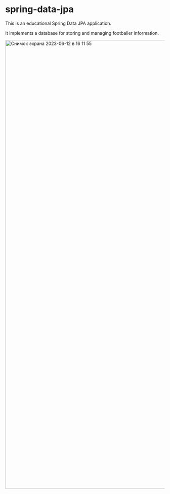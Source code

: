# spring-data-jpa
This is an educational Spring Data JPA application.

It implements a database for storing and managing footballer information.

<img width="1421" alt="Снимок экрана 2023-06-12 в 16 11 55" src="https://github.com/lavrentyevn/spring-data-jpa/assets/111048277/6e735bb7-b3f3-48eb-a762-894b44385847">
